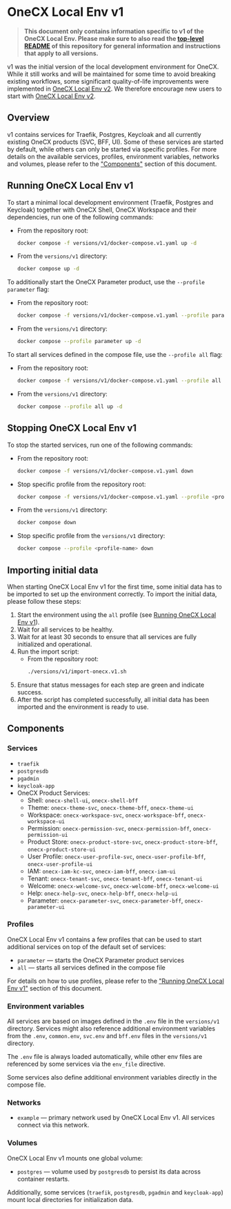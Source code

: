 # OneCX Local Env v1

> **This document only contains information specific to v1 of the OneCX Local Env. Please make sure to also read the [top-level README](../../README.md) of this repository for general information and instructions that apply to all versions.**

v1 was the initial version of the local development environment for OneCX. While it still works and will be maintained for some time to avoid breaking existing workflows, some significant quality-of-life improvements were implemented in [OneCX Local Env v2](../v2/README.md). We therefore encourage new users to start with [OneCX Local Env v2](../v2/README.md).

## Overview

v1 contains services for Traefik, Postgres, Keycloak and all currently existing OneCX products (SVC, BFF, UI). Some of these services are started by default, while others can only be started via specific profiles. For more details on the available services, profiles, environment variables, networks and volumes, please refer to the ["Components"](#components) section of this document.

## Running OneCX Local Env v1

To start a minimal local development environment (Traefik, Postgres and Keycloak) together with OneCX Shell, OneCX Workspace and their dependencies, run one of the following commands:

- From the repository root:
  ```bash
  docker compose -f versions/v1/docker-compose.v1.yaml up -d
  ```
- From the `versions/v1` directory:
  ```bash
  docker compose up -d
  ```

To additionally start the OneCX Parameter product, use the `--profile parameter` flag:

- From the repository root:
  ```bash
  docker compose -f versions/v1/docker-compose.v1.yaml --profile parameter up -d
  ```
- From the `versions/v1` directory:
  ```bash
  docker compose --profile parameter up -d
  ```

To start all services defined in the compose file, use the `--profile all` flag:

- From the repository root:
  ```bash
  docker compose -f versions/v1/docker-compose.v1.yaml --profile all up -d
  ```
- From the `versions/v1` directory:
  ```bash
  docker compose --profile all up -d
  ```

## Stopping OneCX Local Env v1

To stop the started services, run one of the following commands:

- From the repository root:
  ```bash
  docker compose -f versions/v1/docker-compose.v1.yaml down
  ```
- Stop specific profile from the repository root:
  ```bash
  docker compose -f versions/v1/docker-compose.v1.yaml --profile <profile-name> down
  ```
- From the `versions/v1` directory:
  ```bash
  docker compose down
  ```
- Stop specific profile from the `versions/v1` directory:
  ```bash
  docker compose --profile <profile-name> down
  ```

## Importing initial data
When starting OneCX Local Env v1 for the first time, some initial data has to be imported to set up the environment correctly. To import the initial data, please follow these steps:
1. Start the environment using the `all` profile (see [Running OneCX Local Env v1](#running-onecx-local-env-v1)).
2. Wait for all services to be healthy.
3. Wait for at least 30 seconds to ensure that all services are fully initialized and operational.
4. Run the import script:
   - From the repository root:
     ```bash
     ./versions/v1/import-onecx.v1.sh
     ```
5. Ensure that status messages for each step are green and indicate success.
6. After the script has completed successfully, all initial data has been imported and the environment is ready to use.

## Components

### Services

- `traefik`
- `postgresdb`
- `pgadmin`
- `keycloak-app`
- OneCX Product Services:
  - Shell: `onecx-shell-ui`, `onecx-shell-bff`
  - Theme: `onecx-theme-svc`, `onecx-theme-bff`, `onecx-theme-ui`
  - Workspace: `onecx-workspace-svc`, `onecx-workspace-bff`, `onecx-workspace-ui`
  - Permission: `onecx-permission-svc`, `onecx-permission-bff`, `onecx-permission-ui`
  - Product Store: `onecx-product-store-svc`, `onecx-product-store-bff`, `onecx-product-store-ui`
  - User Profile: `onecx-user-profile-svc`, `onecx-user-profile-bff`, `onecx-user-profile-ui`
  - IAM: `onecx-iam-kc-svc`, `onecx-iam-bff`, `onecx-iam-ui`
  - Tenant: `onecx-tenant-svc`, `onecx-tenant-bff`, `onecx-tenant-ui`
  - Welcome: `onecx-welcome-svc`, `onecx-welcome-bff`, `onecx-welcome-ui`
  - Help: `onecx-help-svc`, `onecx-help-bff`, `onecx-help-ui`
  - Parameter: `onecx-parameter-svc`, `onecx-parameter-bff`, `onecx-parameter-ui`

### Profiles

OneCX Local Env v1 contains a few profiles that can be used to start additional services on top of the default set of services:

- `parameter` — starts the OneCX Parameter product services
- `all` — starts all services defined in the compose file

For details on how to use profiles, please refer to the ["Running OneCX Local Env v1"](#running-onecx-local-env-v1) section of this document.

### Environment variables

All services are based on images defined in the `.env` file in the `versions/v1` directory. Services might also reference additional environment variables from the `.env`, `common.env`, `svc.env` and `bff.env` files in the `versions/v1` directory.

The `.env` file is always loaded automatically, while other env files are referenced by some services via the `env_file` directive.

Some services also define additional environment variables directly in the compose file.

### Networks

- `example` — primary network used by OneCX Local Env v1. All services connect via this network.

### Volumes

OneCX Local Env v1 mounts one global volume:

- `postgres` — volume used by `postgresdb` to persist its data across container restarts.

Additionally, some services (`traefik`, `postgresdb`, `pgadmin` and `keycloak-app`) mount local directories for initialization data.

